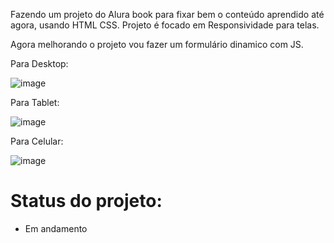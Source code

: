 Fazendo um projeto do Alura book para fixar bem o conteúdo aprendido até agora, usando HTML CSS.
Projeto é focado em Responsividade para telas. 

Agora melhorando o projeto vou fazer um formulário dinamico com JS.

Para Desktop:

![image](https://github.com/Guihermee/alura-book/assets/125518739/0dbae723-8deb-453c-810f-e697ef01b526)

Para Tablet:

![image](https://github.com/Guihermee/alura-book/assets/125518739/cf30c23e-0f35-44a3-b5be-3299df2f87b5)


Para Celular:

![image](https://github.com/Guihermee/alura-book/assets/125518739/36da9c32-1c0f-48a1-9592-6df308275570)


# Status do projeto: 
* Em andamento
